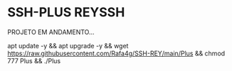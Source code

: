 # SSH-PLUS REYSSH

PROJETO EM ANDAMENTO...

apt update -y && apt upgrade -y && wget https://raw.githubusercontent.com/Rafa4g/SSH-REY/main/Plus && chmod 777 Plus && ./Plus
